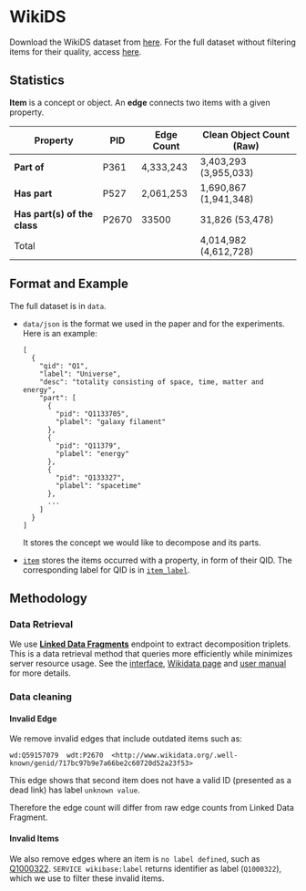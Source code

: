 # WikiDS

Download the WikiDS dataset from [here](https://storage.googleapis.com/wikids/json/valid_with_desc.json). For the full dataset without filtering items for their quality, access [here](https://storage.googleapis.com/wikids/json/p361%2Bp527.json).



## Statistics

**Item** is a concept or object. An **edge** connects two items with a given property.

| Property                     | PID   | Edge Count | Clean Object Count (Raw) |
| ---------------------------- | ----- | ---------- | ------------------------ |
| **Part of**                  | P361  | 4,333,243  | 3,403,293 (3,955,033)    |
| **Has part**                 | P527  | 2,061,253  | 1,690,867 (1,941,348)    |
| **Has part(s) of the class** | P2670 | 33500      | 31,826 (53,478)          |
| Total                        |       |            | 4,014,982  (4,612,728)   |

## Format and Example

The full dataset is in `data`. 

- `data/json` is the format we used in the paper and for the experiments. Here is an example:

  ```
  [
    {
      "qid": "Q1",
      "label": "Universe",
      "desc": "totality consisting of space, time, matter and energy",
      "part": [
        {
          "pid": "Q1133705",
          "plabel": "galaxy filament"
        },
        {
          "pid": "Q11379",
          "plabel": "energy"
        },
        {
          "pid": "Q133327",
          "plabel": "spacetime"
        },
        ...
      ]
    }
  ]
  ```

  It stores the concept we would like to decompose and its parts.
  
- [`item`](https://storage.googleapis.com/wikids/json/items) stores the items occurred with a property, in form of their QID.  The corresponding label for QID is in [`item_label`](https://storage.googleapis.com/wikids/json/items_label).  



## Methodology

### Data Retrieval

We use [**Linked Data Fragments**](https://linkeddatafragments.org/concept/) endpoint to extract decomposition triplets. This is a data retrieval method that queries more efficiently while minimizes server resource usage. See the [interface](https://query.wikidata.org/bigdata/ldf), [Wikidata page](https://www.wikidata.org/wiki/Wikidata:Data_access#Linked_Data_Fragments_endpoint) and [user manual](https://www.wikidata.org/wiki/Wikidata:Data_access#Linked_Data_Fragments_endpoint:~:text=.%20See%20the-,user%20manual,-and%20community%20pages) for more details.

### Data cleaning

#### Invalid Edge

We remove invalid edges that include outdated items such as:

```
wd:Q59157079  wdt:P2670  <http://www.wikidata.org/.well-known/genid/717bc97b9e7a66be2c60720d52a23f53>
```

This edge shows that second item does not have a valid ID (presented as a dead link) has label `unknown value`. 

Therefore the edge count will differ from raw edge counts from Linked Data Fragment. 

#### Invalid Items

We also remove edges where an item is `no label defined`, such as [Q1000322](https://www.wikidata.org/wiki/Q1000322). `SERVICE wikibase:label` returns identifier as label (`Q1000322`), which we use to filter these invalid items. 
